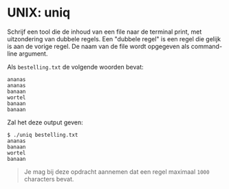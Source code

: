 # UNIX: uniq

Schrijf een tool die de inhoud van een file naar de terminal print, met uitzondering van dubbele regels. Een "dubbele regel" is een regel die gelijk is aan de vorige regel. De naam van de file wordt opgegeven als command-line argument.

Als `bestelling.txt` de volgende woorden bevat:

    ananas
    ananas
    banaan
    wortel
    banaan
    banaan

Zal het deze output geven:

    $ ./uniq bestelling.txt
    ananas
    banaan
    wortel
    banaan

> Je mag bij deze opdracht aannemen dat een regel maximaal `1000` characters bevat.
